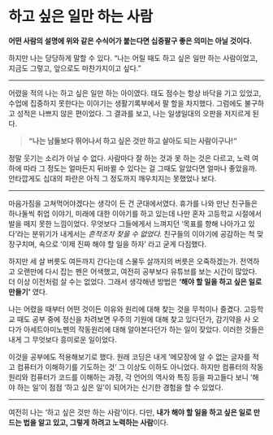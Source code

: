 # 하고 싶은 일만 하는 사람

**어떤 사람의 설명에 위와 같은 수식어가 붙는다면 십중팔구 좋은 의미는 아닐 것이다.**

하지만 나는 당당하게 말할 수 있다.
“나는 어릴 때도 하고 싶은 일만 하는 사람이었고, 지금도 그렇고, 앞으로도 마찬가지이고 싶다.”

<hr/>

어렸을 적의 나는 하고 싶은 일만 하는 아이였다. 태도 점수는 항상 바닥을 기고 있었고, 수업에 집중하지 못한다는 이야기는 생활기록부에서 팔 할을 차지했다. 그럼에도 불구하고 성적은 나쁘지 않은 편이었다. 그 결과를 보고, 나는 일생일대의 오판을 저지르게 된다.

> **“나는 남들보다 뛰어나서 하고 싶은 것만 하고 살아도 되는 사람이구나!”**

정말 웃기는 소리가 아닐 수 없다. 사람마다 잘 하는 것과 못 하는 것은 다르고, 노력 여하에 따라 그 정도는 얼마든지 뒤바뀔 수 있다는 걸 그때도 알았다면 얼마나 좋았을까. 안타깝게도 십대의 파란은 아직 그 정도까지 깨우치지는 못했었나 보다.

<hr/>

마음가짐을 고쳐먹어야겠다는 생각이 든 건 군대에서였다. 휴가를 나와 만난 친구들은 하나둘씩 취업 이야기, 미래에 대한 이야기를 하고 있는데 나만 혼자 고등학교 시절에서 발을 떼지 못한 느낌이었다. 무엇보다 그들에게서 느껴지던 ‘목표를 향해 나아가고 있다’라는 분위기가 내게서는 _흔적조차 찾을 수 없었다._ 친구들의 이야기에 공감하는 척 맞장구치며, 속으로 ‘이제 진짜 해야 할 일을 하자’ 라고 굳게 다짐했다.

하지만 세 살 버릇도 여든까지 간다는데 스물두 살까지의 버릇은 오죽하겠는가. 전역하고 오랜만에 다시 잡는 펜은 어색했고, 여전히 공부보다 유튜브를 보는 시간이 많았다. 더 이상 이전처럼 살 수는 없었다. 그래서 생각해낸 방법은 **‘해야 할 일을 하고 싶은 일로 만들기’** 였다.

나는 어렸을 때부터 어떤 것이든 이유와 원리에 대해 찾는 것을 무척이나 즐겼다. 고등학교 때도 공부 중에 정신을 차려보면 우주의 기원에 대해 찾고 있다던가, 감기약을 사 오다가 아세트아미노펜의 작동원리에 대해 알아본다던가 하는 일이 잦았다. 이러한 것들은 내게 그 무엇보다 흥미로운 일이었다.

이것을 공부에도 적용해보기로 했다. 원래 코딩은 내게 ’메모장에 알 수 없는 글자를 적고 컴퓨터가 이해하기를 기도하는 것’ 그 이상도 이하도 아니었다. 하지만 컴퓨터의 작동 원리와 컴퓨터가 코드를 이해하는 과정, 각 언어의 역사와 특징 등을 파고들다 보니 ‘해야 하는 일’이 점점 ‘하고 싶은 일’이 되어가는 신기한 경험을 할 수 있었다.

<hr/>

여전히 나는 ‘하고 싶은 것만 하는 사람’이다. 다만, **내가 해야 할 일을 하고 싶은 일로 만드는 법을 알고 있고, 그렇게 하려고 노력하는 사람**이다.
